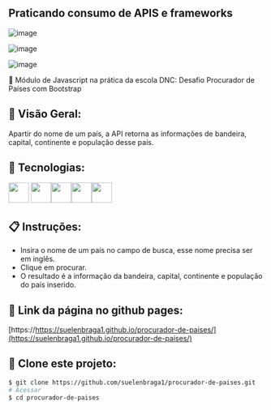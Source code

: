 ## Praticando consumo de APIS e frameworks

![image](https://github.com/suelenbraga1/procurador-de-paises/assets/140122120/c1df38ce-27e2-4311-b04f-7f26050d4edf)

![image](https://github.com/suelenbraga1/procurador-de-paises/assets/140122120/54ffdefc-a08a-47d8-98c1-04e1921c300c)

![image](https://github.com/suelenbraga1/procurador-de-paises/assets/140122120/af73f946-154a-4500-8fd5-be9b051ff34b)


📄 Módulo de Javascript na prática da escola DNC: Desafio Procurador de Países com Bootstrap

## 🏁 Visão Geral:

Apartir do nome de um país, a API retorna as informações de bandeira, capital, continente e população desse país.

## 🚀 Tecnologias:

<img src="https://cdn.jsdelivr.net/gh/devicons/devicon@latest/icons/html5/html5-plain.svg" width="40" height="40"/> <img src="https://cdn.jsdelivr.net/gh/devicons/devicon@latest/icons/css3/css3-plain.svg" width="40" height="40"/><img src="https://cdn.jsdelivr.net/gh/devicons/devicon@latest/icons/javascript/javascript-original.svg" width="40" height="40"/><img src="https://cdn.jsdelivr.net/gh/devicons/devicon@latest/icons/figma/figma-original.svg" width="40" height="40"/><img src="https://cdn.jsdelivr.net/gh/devicons/devicon@latest/icons/bootstrap/bootstrap-plain-wordmark.svg" width="40" height="40"/>

## 📋 Instruções:

- Insira o nome de um país no campo de busca, esse nome precisa ser em inglês.
- Clique em procurar.
- O resultado é a informação da bandeira, capital, continente e população do país inserido.

## 👾 Link da página no github pages:

[https://https://suelenbraga1.github.io/procurador-de-paises/](https://suelenbraga1.github.io/procurador-de-paises/)

## 👯 Clone este projeto:

```bash
$ git clone https://github.com/suelenbraga1/procurador-de-paises.git
# Acessar
$ cd procurador-de-paises


